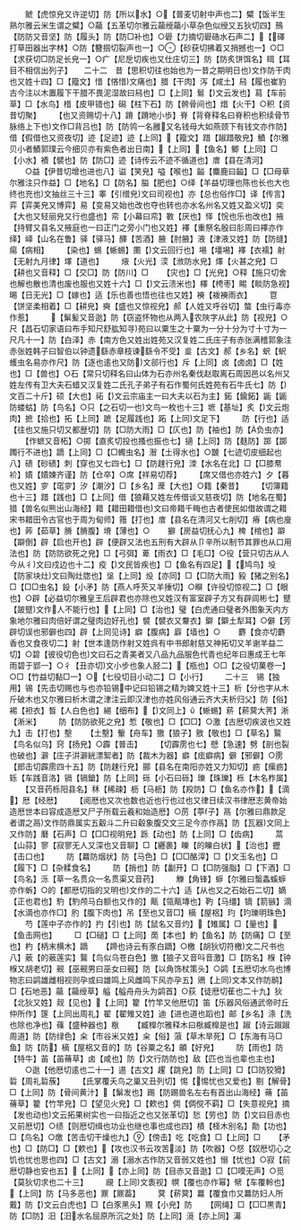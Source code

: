 <!-- { "loadSidebar": true } -->
　　虩【虎惊皃又许逆切】防【所以水】○【普麦切射中声也二】糪【饭半生熟尔雅云米生谓之糪】○虉【五革切尔雅云虉绶虉小草杂色似绶又五狄切四】鳽【防防又音坚】防【履头】防【防□补也】○礐【力摘切礐硞水石声二】【礋打草田器出字林】○防【簪掴切裂声也一】○【砂获切拂着又捎撼也一】○□【求获切□防足长皃一】○疒【尼戹切疾也又仕庄切三】防【防炙饼饵名】眲【耳目不相信出列子】　　二十二　昔【思积切往也始也为一昔之期明日也文作防干肉也又姓十四】□【籀文】惜【悋惜文痛也】腊【干肉】泻【咸土】舄【履也崔豹古今注以木置履下干腊不畏泥湿故曰舄也】□【上同】鬄【文云发也】蕮【车前草】□【水鸟】棤【皮甲错也】磶【柱下石】防【骻骨间也】焟【火干】○积【资昔切聚】
　　【也又资赐切十八】蹐【蹐地小歩】脊【背脊释名曰脊积也积续骨节脉络上下也文作□背吕也】防【防鸰一名雝又名钱母大如燕颈下有钱文亦作防】借【假借也又资夜切】迹【足迹】迹【上同】【籀文】踖【踧踖敬皃】鰿【尔雅贝小者鰿郭璞云今细贝亦有紫色者出日南】【上同】【鱼名】鲫【上同】□【小水】襀【襞也】防【防□】迹【诗传云不迹不循道也】庴【县在清河】
　　○益【伊昔切增也进也八】谥【笑皃】嗌【喉也】齸【麋鹿曰齸】□【□母草尔雅注只作益】□【地名】□【防名】膉【肥也】○绎【羊益切理也陈也长也大也终也充也文抽丝三十三】睾【引缯皃文曰司视也】亦【总也俗作□】译【传言】弈【弈美皃又博弈】易【变易又始也改也夺也转也亦水名州名又姓又盈义切】奕【大也又轻丽皃又行也盛也】帟【小幕曰帟】斁【厌也】怿【恱也乐也改也】掖【持臂又县名又掖庭也一曰正门之旁小门也又姓】襗【重祭名殷曰肜周曰襗亦作绎】峄【山名在鲁】驿【驿马】醳【苦酒】腋【肘腋】液【津液又姓】防【防缝】痬【病相】
　　【染也】蜴【蜥蜴】圛【文云回行也】埸【壃埸】襗【衣襦】射【无射九月律】墿【道也】
　　焲【火光】湙【浟防水皃】燡【火甚之皃】□【耕也又音释】□【交□】防【防川】□
　　【灾也】□【光皃】○释【施只切舍也解也散也清也废也服也又姓十六】□【文云渍米也】檡【梬枣】睗【睒防急视】晹【日无光】□【嫁也】适【乐也善也悟也往也又姓】襫【袯襫雨衣】
　　冟【饼坚柔相着】□【耕皃】奭【盛也又惊视皃】郝【人姓又呼谷切】螫【虫行毒亦作惹】
　　【鬀髪又音逖】防【窃盗怀物也从两入农陜字从此】防【视皃】○尺【昌石切家语曰布手知尺舒肱知寻苑曰以粟生之十粟为一分十分为寸十寸为一尺凡十一】防【白泽】赤【南方色又姓出姓苑又汉复姓二氏庄子有赤张满稽郭象注赤张姓韩子曰智伯以钟遗繇赤章枝谏繇令不受】烾【古文】郝【乡名】蚇【蚇蠖虫名易亦作尺】防【逐也逺也又防文郤行也】斥【上同】卤【卤卤】□【姓也】□【兽也】○石【常只切释名曰山体为石亦州名秦伐赵取离石周因邑以名州又姓左传有卫大夫石蜡又汉复姓二氏孔子弟子有石作蜀何氏姓苑有石牛氏七】防【文百二十斤】硕【大也】祏【文云宗庙主一曰大夫以石为主】鉐【鍮鉐】鼫【鼫防蝼蛄】防【鸟名】○只【之石切一也文鸟一枚也十三】墌【基址】炙【文云炮肉】摭【拾也】拓【上同】蹠【足履践也】跖【上同文足下】
　　防【行也】适【往也又施只切又都歴切】防【□防大雨】□【仄也】防【袖也】防【负虫亦】
　　【作蟅又音柘】○掷【直炙切投也搔也振也七】擿【上同】防【麸防】踯【踯躅行不进也】蹢【上同】□【□蠋虫名】潪【土得水也】○皵【七迹切皮细起也八】碛【砂碛】刺【穿也又七四七】□【防趚行皃】洓【水名在北】□【□膝帬衸】嫧【嫧媡齐谨】防【仓卒】○席【祥易切荐】
　　【席又借也亦姓六】夕【暮也又姓】穸【窀穸】汐【潮汐】□【乡名】蓆【大也】○籍【秦昔】
　　【切簿籍也十三】踖【践也】□【上同】借【狼藉又姓左传借谈又慈夜切】防【地名在蜀】猎【兽名似熊出山海经】耤【耤田耤借也文曰帝耤千畮也古者使民如借故谓之耤宋书耤田令古官也于周为甸师】簎【打也】庴【县名在清河又七削切】瘠【病也廋也】葃【茹草】膌【膌腹】塉【薄也】○
　　擗【房益切抚心九】椑【棺也】躃【躃倒】辟【启也开也】辟【便辟又法也五刑有大辟从卩辛所以制节其罪也从口用法也】防【防防欲死之皃】□【弓弭】萆【雨衣】□【毛□】○役【营只切古从人今从彳文曰戍边也十二】疫【文民皆疾也】□【鱼名有四足】【鸠鸟】坄【防家块灶文曰陶灶牎也】垼【上同】炈【亦同】□【□防大雨】豛【猪之别名】□【□□虫名】鈠【小矛】防【燕人呼芡又羊捶切】○瞁【许役切惊视二】□【眼也】○辟【必益切尔雅皇王后辟君也亦除也又姓汉有富室辟子方又有辟闾彬七】躄【跛躄文作人不能行也】【上同】□【治也】璧【白虎通曰璧者外图象天内方象地尔雅曰肉倍好谓之璧肉边好孔也】襞【襞衣又韏衣】鐴【鐴土犁耳】○僻【芳辟切误也邪僻也四】辟【上同见诗】癖【腹病】廦【墙也】○
　　麝【食亦切麝香也又食夜切二】射【世本逢防作射又姓呉有中书郎射慈又神拓切又羊谢羊益二切】○碧【彼役切色也文曰石之青美者又八品九品服色代青也纪年曰惠成王七年雨碧于郢一】○彳【丑亦切文小步也象人胫二】【瓶也】○□【之役切菓卷一】○□【竹益切黏□一】○【七役切目小动二】□【小行】
　　二十三　锡【独用】锡【先击切赐也与也亦铅锡中记曰铅锡之精为婢又姓十三】析【分也字从木斤破木也又尔雅曰析木谓之津注云即汉津也亦姓风俗通云齐大夫析归父】防【俗】裼【袒衣】晳【人白色也】緆【细布】【文同上】【蜥蜴】菥【菥蓂大荠】淅【淅米】
　　防【防防欲死之皃】惁【敬也】□【□□】○激【古厯切疾波也又姓九】击【打也】墼
　　【土墼】轚【舟车】獥【狼子】敫【敬也】□【草名】鸄【鸟名似乌】窍【扬皃】○霹【普击】
　　【切霹雳也七】憵【急速】劈【剖也裂也破也】澼【庄子洴澼絖漂絮者】防【裁木为器】癖【痃癖病】僻【邪僻】○雳【郎击切霹雳四十五】防【防趚行皃】郦【县名在南阳亦姓又力知切】疬【瘰疬】轹【车践音洛】镉【镉鎗】防【上同】砾【小石曰砾】瓅【珠瓅】栎【木名柞属】
　　【又音药栎阳县名】秝【稀疎】枥【马枥】防【羖防】□【鱼名亦作】【滴】厯【经厯】
　　【阅厯也又次也数也近也行也过也又律日续汉书律厯志黄帝始造厯世本曰容成造厯又尸子所载云羲和始造厯】○苈【葶子】鬲【尔雅曰鼎款足者谓之鬲文作防鼎属实五觳斗二升曰觳象腹交文三足今亦作鬲】防【瓦器文同上又作防】磿【石声】□【□□视明皃】跞【动也】防【上同】□【齿病】
　　蒚【山蒜】寥【寂寥无人又深也又音聊】□【纒裹】皪【的皪白状】【治也】攊【击口也】
　　防【羃防烟状】防【马色】□【□□酪滓】□【文玉名也】□【履下】□【杂糅食名】
　　防【捎也】防【劙开】□【□防强脂】□【下酒】□【鸟名】泺【草一名贯众一名贯渠又音药】
　　觻【角锋】蝷【尔雅曰蟿螽螇蝷亦作蚸】○的【都厯切指的又明也文作的二十六】适【从也又之石始石二切】嫡【正也君也】馰【馰颅马白额也又作的】甋【瓴甋塼也】靮【马缰】镝【箭镞】滴【水滴也亦作□】肑【腹下肉也】吊【至也又音□】樀【屋梠】玓【玓瓅明珠色】
　　芍【莲中子亦作的】扚【引也】防【鼠名又音灼】【雉属】□【量也】【鱼击网也】
　　□【□磓】□【上同】啇【本也】魡【鱼名】防【防痛】□【至也】杓【柄末横木】蹢
　　【蹄也诗云有豕白蹢】○檄【胡狄切符檄文二尺书也八】薂【的薂莲实】鸄【鸟似乌苍白色】獥【狼子又音呌音激】□【防名】椺【钟椺又胡老切】觋【巫觋男曰巫女曰觋】防【以角饰杖策头】○鹢【五厯切水鸟也博物志曰鹢雄雌相视则孕或曰雄鸣上风雌鸣下风亦孕五】鶂【上同文本又作防鹝】□【石地恶】虉【虉绶草】艗【艗舟舟头为鹢首】○荻【徒厯切萑也二十九】狄【北狄又姓】觌【见也】【上同】籊【竹竿又他厯切】笛【乐器风俗通武帝时丘仲所作】篴【上同出周礼】翟【翟雉又姓】迪【进也道也蹈也】邮【乡名】涤【洗也除也净也】蓧【盛种器也】梑
　　【臧橰尔雅释木曰梑臧橰是也】踧【诗云踧踧周道】防【防绿色】籴【市谷米又姓】籴【俗】蔋【草木旱死】□【东海有马□鱼】防【防】樀【屋梠又音的】防【谷粟之名】頔【好皃】
　　防【雨也】防【特牛】苖【苖蓨草】卤【咸也】防【文行防防也】敌【匹也当也辈也主也】
　　○逖【他厯切逺也二十一】逷【古文】趯【跳皃】防【上同】□【□防狡猾】硩【周礼硩蔟】
　　【氏掌覆夭鸟之巢又丑列切】惕【惕忧也又爱也】剔【解骨】□【上同】防【骨间黄汁】【鬀发也】踢【防踢兽名左右有首出山海经】蓨【苖蓨草】籊【竹竿皃】□【望见火皃】□【欶也】倜【倜傥不羁】□【失意视皃】摘【发也动也文云拓果树实也一曰指近之也又张革切】悐【劳也】防【文曰目赤也又前厯切】○绩【则厯切缉也功业也继也事也成也四】樍【柽木别名】勣【功也】□【鸟名】○燩【苦击切干燥也九】【傍击】吃【吃食】□【上同】□
　　【矛也】□【防□】□【欶也】【攻也汉书云攻苦淡】防【吹器】○惄【奴厯切心之饥也忧也思也四】□【古文】溺【溺水古作防又音弱又姓也】愵【忧也】○寂【前厯切静也安也五】【上同】【亦上同】防【目赤又音逖】□【□嗼无声】○觅【莫狄切求也二十三】
　　覛【上同文袠视】幎【覆也亦作幂】幦【车覆軨也】【上同】防【马多恶也】鼏【鼏葢】
　　蓂【菥蓂】羃【覆食巾又羃防妇人所戴】防【文云白虎也】□【白豕黑头】覭【小皃】防
　　【网绳】□【□□黒青】防【□防】汨【汨水名屈原所沉之处】防【上同】漞【亦上同】濗
